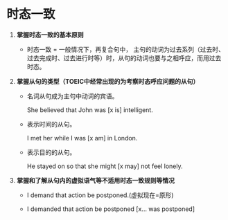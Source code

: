 # 时态一致

1. **掌握时态一致的基本原则**

    * 时态一致 = 一般情况下，再复合句中， 主句的动词为过去系列（过去时、过去完成时、过去进行时等）时，从句的动词也要与之相呼应，而用过去时态。

1. **掌握从句的类型（TOEIC中经常出现的为考察时态呼应问题的从句）**

    * 名词从句成为主句中动词的宾语。

        She believed that John was [x is] intelligent.

    * 表示时间的从句。

        I met her while I was [x am] in London.

    * 表示目的的从句。

        He stayed on so that she might [x may] not feel lonely.

1. **掌握和了解从句内的虚拟语气等不适用时态一致规则等情况**

    * I demand that action be postponed.(虚拟现在=原形)

    * I demanded that action be postponed [x... was postponed]
